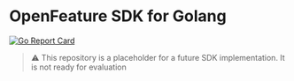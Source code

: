 # OpenFeature SDK for Golang 

[![Go Report Card](https://goreportcard.com/badge/github.com/open-feature/golang-sdk)](https://goreportcard.com/report/github.com/open-feature/golang-sdk)

> :warning: This repository is a placeholder for a future SDK implementation.
> It is not ready for evaluation
